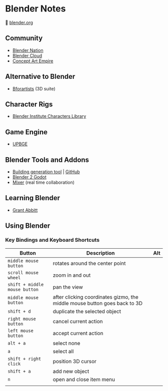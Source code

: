 # Blender Notes

:link: [blender.org](https://www.blender.org/)

## Community

- [Blender Nation](https://www.blendernation.com/)
- [Blender Cloud](https://cloud.blender.org/welcome/)
- [Concept Art Empire](https://conceptartempire.com/)

## Alternative to Blender

- [Bforartists](https://www.bforartists.de/) (3D suite)

## Character Rigs

- [Blender Institute Characters Library](https://cloud.blender.org/p/characters/)

## Game Engine

- [UPBGE](https://upbge.org/)

## Blender Tools and Addons

- [Building generation tool](https://ranjian0.github.io/building_tool/) | [GitHub](https://github.com/ranjian0/building_tool)
- [Blender 2 Godot](https://www.zammedev.com/home/wip_projects/blender2godot)
- [Mixer](https://github.com/ubisoft/mixer) (real time collaboration)

## Learning Blender

- [Grant Abbitt](https://www.gabbitt.co.uk/videos)

## Using Blender

### Key Bindings and Keyboard Shortcuts

| Button                        | Description                                                               | Alt |
| ----------------------------- | ------------------------------------------------------------------------- | --- |
| `middle mouse button`         | rotates around the center point                                           |     |
| `scroll mouse wheel`          | zoom in and out                                                           |     |
| `shift + middle mouse button` | pan the view                                                              |     |
| `middle mouse button`         | after clicking coordinates gizmo, the middle mouse button goes back to 3D |     |
| `shift + d`                   | duplicate the selected object                                             |     |
| `right mouse button`          | cancel current action                                                     |     |
| `left mouse button`           | accept current action                                                     |     |
| `alt + a`                     | select none                                                               |     |
| `a`                           | select all                                                                |     |
| `shift + right click`         | position 3D cursor                                                        |     |
| `shift + a`                   | add new object                                                            |     |
| `n`                           | open and close item menu                                                  |     |
|                               |                                                                           |     |
